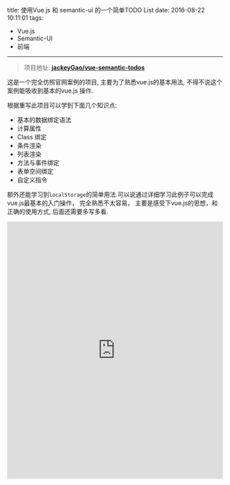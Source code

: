 title: 使用Vue.js 和 semantic-ui 的一个简单TODO List
date: 2016-08-22 10:11:01
tags: 
- Vue.js
- Semantic-UI
- 前端
---

> 项目地址: **[jackeyGao/vue-semantic-todos](https://github.com/jackeyGao/vue-semantic-todos)**

这是一个完全仿照官网案例的项目, 主要为了熟悉vue.js的基本用法, 不得不说这个案例能吸收到基本的vue.js 操作. 

根据重写此项目可以学到下面几个知识点:

- 基本的数据绑定语法
- 计算属性
- Class 绑定
- 条件渲染
- 列表渲染
- 方法与事件绑定
- 表单空间绑定
- 自定义指令

额外还能学习到`localStorage`的简单用法.可以说通过详细学习此例子可以完成vue.js最基本的入门操作， 完全熟悉不太容易， 主要是感受下vue.js的思想，和正确的使用方式, 后面还需要多写多看.

<iframe width="100%" scrolling="no" height="600" src="https://omem.me/apps/vue-semantic-todos/index.html" frameborder="0"></iframe>
